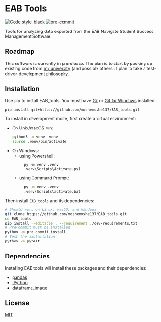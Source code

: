 # EAB Tools
[![Code style: black](https://img.shields.io/badge/code%20style-black-000000.svg)](https://github.com/psf/black)
[![pre-commit](https://img.shields.io/badge/pre--commit-enabled-brightgreen?logo=pre-commit&logoColor=white)](https://github.com/pre-commit/pre-commit)

Tools for analyzing data exported from the EAB Navigate Student Success Management Software.

## Roadmap

This software is currently in prerelease. The plan is to start by packing up existing code from [my university](https://nl.edu/) (and possibly others). I plan to take a test-driven development philosophy.

## Installation

Use pip to install EAB_tools. You must have [Git](https://git-scm.com/book/en/v2/Getting-Started-Installing-Git) or [Git for Windows](https://git-scm.com/download/win) installed.

```bash
pip install git+https://github.com/moshemoshe137/EAB_tools.git
```

To install in development mode, first create a virtual environment:
- On Unix/macOS run:
    ```bash
    python3 -m venv .venv
    source .venv/bin/activate
    ```
- On Windows:
  - using Powershell:
      ```pwsh
        py -m venv .venv
        .venv\Scripts\Activate.ps1
      ```
  - using Command Prompt:
      ```cmd
        py -m venv .venv
        .venv\Scripts\activate.bat
      ```
Then install `EAB_tools` and its dependencies:
```bash
# Should work on Linux, macOS, and Windows:
git clone https://github.com/moshemoshe137/EAB_tools.git
cd EAB_tools
pip install --editable . --requirement ./dev-requirements.txt
# Pre-commit must be installed
python -m pre_commit install
# Test the installation
python -m pytest .
```

## Dependencies

Installing EAB tools will install these packages and their dependencies:

- [pandas](https://github.com/pandas-dev/pandas)
- [IPython](https://github.com/ipython/ipython)
- [dataframe_image](https://github.com/moshemoshe137/dataframe_image)

## License

[MIT](https://choosealicense.com/licenses/mit/)

